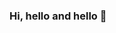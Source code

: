 ### Hi, hello and hello 👋

<!--
**SeaOfWolf/SeaOfWolf** is a ✨ _special_ ✨ repository because its `README.md` (this file) appears on your GitHub profile.

- 🔭 I’m currently working on a first project to commit here! ...
- 🌱 I’m always learning  ...
- 👯 I’m looking to collaborate on ...
- 🤔 I’m looking for help with ...
- 💬 Ask me about ...
- 📫 How to reach me: Twitter...
- 😄 Pronouns: He/Him ...
- ⚡ Fun fact: ...
-->
